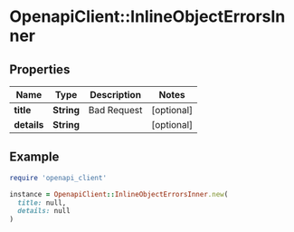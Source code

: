 # OpenapiClient::InlineObjectErrorsInner

## Properties

| Name | Type | Description | Notes |
| ---- | ---- | ----------- | ----- |
| **title** | **String** | Bad Request | [optional] |
| **details** | **String** |  | [optional] |

## Example

```ruby
require 'openapi_client'

instance = OpenapiClient::InlineObjectErrorsInner.new(
  title: null,
  details: null
)
```

